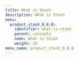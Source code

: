 ```yaml
---
title: What is Stash
description: What is Stash
menu:
  product_stash_0.8.0:
    identifier: what-is-stash
    parent: concepts
    name: What is Stash
    weight: 10
menu_name: product_stash_0.8.0
---
```

